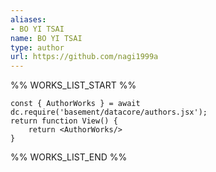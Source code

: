 ```yaml
---
aliases:
- BO YI TSAI
name: BO YI TSAI
type: author
url: https://github.com/nagi1999a
---
```



%% WORKS_LIST_START %%

```datacorejsx
const { AuthorWorks } = await dc.require('basement/datacore/authors.jsx');
return function View() {
    return <AuthorWorks/>
}
```
%% WORKS_LIST_END %%